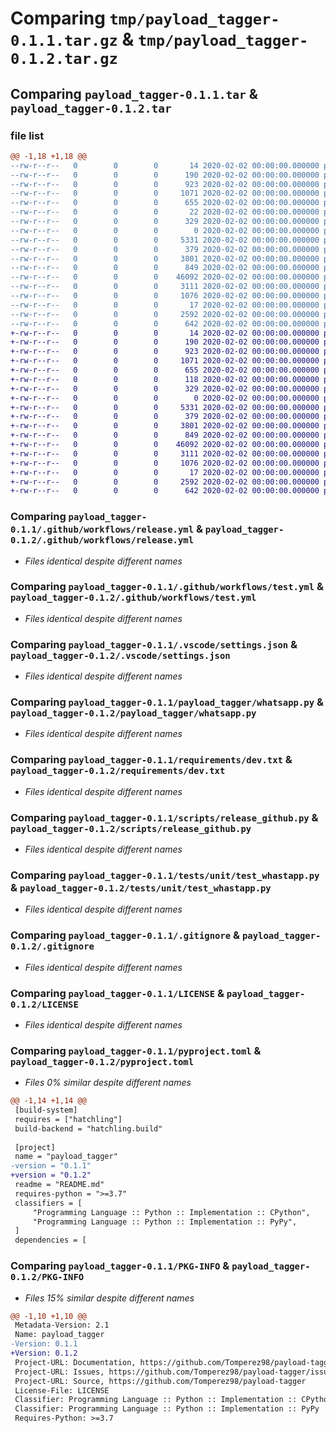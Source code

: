 # Comparing `tmp/payload_tagger-0.1.1.tar.gz` & `tmp/payload_tagger-0.1.2.tar.gz`

## Comparing `payload_tagger-0.1.1.tar` & `payload_tagger-0.1.2.tar`

### file list

```diff
@@ -1,18 +1,18 @@
--rw-r--r--   0        0        0       14 2020-02-02 00:00:00.000000 payload_tagger-0.1.1/.tool-versions
--rw-r--r--   0        0        0      190 2020-02-02 00:00:00.000000 payload_tagger-0.1.1/.github/CODEOWNERS
--rw-r--r--   0        0        0      923 2020-02-02 00:00:00.000000 payload_tagger-0.1.1/.github/workflows/release.yml
--rw-r--r--   0        0        0     1071 2020-02-02 00:00:00.000000 payload_tagger-0.1.1/.github/workflows/test.yml
--rw-r--r--   0        0        0      655 2020-02-02 00:00:00.000000 payload_tagger-0.1.1/.vscode/settings.json
--rw-r--r--   0        0        0       22 2020-02-02 00:00:00.000000 payload_tagger-0.1.1/payload_tagger/__init__.py
--rw-r--r--   0        0        0      329 2020-02-02 00:00:00.000000 payload_tagger-0.1.1/payload_tagger/errors.py
--rw-r--r--   0        0        0        0 2020-02-02 00:00:00.000000 payload_tagger-0.1.1/payload_tagger/py.typed
--rw-r--r--   0        0        0     5331 2020-02-02 00:00:00.000000 payload_tagger-0.1.1/payload_tagger/whatsapp.py
--rw-r--r--   0        0        0      379 2020-02-02 00:00:00.000000 payload_tagger-0.1.1/requirements/core.txt
--rw-r--r--   0        0        0     3801 2020-02-02 00:00:00.000000 payload_tagger-0.1.1/requirements/dev.txt
--rw-r--r--   0        0        0      849 2020-02-02 00:00:00.000000 payload_tagger-0.1.1/scripts/release_github.py
--rw-r--r--   0        0        0    46092 2020-02-02 00:00:00.000000 payload_tagger-0.1.1/tests/unit/test_whastapp.py
--rw-r--r--   0        0        0     3111 2020-02-02 00:00:00.000000 payload_tagger-0.1.1/.gitignore
--rw-r--r--   0        0        0     1076 2020-02-02 00:00:00.000000 payload_tagger-0.1.1/LICENSE
--rw-r--r--   0        0        0       17 2020-02-02 00:00:00.000000 payload_tagger-0.1.1/README.md
--rw-r--r--   0        0        0     2592 2020-02-02 00:00:00.000000 payload_tagger-0.1.1/pyproject.toml
--rw-r--r--   0        0        0      642 2020-02-02 00:00:00.000000 payload_tagger-0.1.1/PKG-INFO
+-rw-r--r--   0        0        0       14 2020-02-02 00:00:00.000000 payload_tagger-0.1.2/.tool-versions
+-rw-r--r--   0        0        0      190 2020-02-02 00:00:00.000000 payload_tagger-0.1.2/.github/CODEOWNERS
+-rw-r--r--   0        0        0      923 2020-02-02 00:00:00.000000 payload_tagger-0.1.2/.github/workflows/release.yml
+-rw-r--r--   0        0        0     1071 2020-02-02 00:00:00.000000 payload_tagger-0.1.2/.github/workflows/test.yml
+-rw-r--r--   0        0        0      655 2020-02-02 00:00:00.000000 payload_tagger-0.1.2/.vscode/settings.json
+-rw-r--r--   0        0        0      118 2020-02-02 00:00:00.000000 payload_tagger-0.1.2/payload_tagger/__init__.py
+-rw-r--r--   0        0        0      329 2020-02-02 00:00:00.000000 payload_tagger-0.1.2/payload_tagger/errors.py
+-rw-r--r--   0        0        0        0 2020-02-02 00:00:00.000000 payload_tagger-0.1.2/payload_tagger/py.typed
+-rw-r--r--   0        0        0     5331 2020-02-02 00:00:00.000000 payload_tagger-0.1.2/payload_tagger/whatsapp.py
+-rw-r--r--   0        0        0      379 2020-02-02 00:00:00.000000 payload_tagger-0.1.2/requirements/core.txt
+-rw-r--r--   0        0        0     3801 2020-02-02 00:00:00.000000 payload_tagger-0.1.2/requirements/dev.txt
+-rw-r--r--   0        0        0      849 2020-02-02 00:00:00.000000 payload_tagger-0.1.2/scripts/release_github.py
+-rw-r--r--   0        0        0    46092 2020-02-02 00:00:00.000000 payload_tagger-0.1.2/tests/unit/test_whastapp.py
+-rw-r--r--   0        0        0     3111 2020-02-02 00:00:00.000000 payload_tagger-0.1.2/.gitignore
+-rw-r--r--   0        0        0     1076 2020-02-02 00:00:00.000000 payload_tagger-0.1.2/LICENSE
+-rw-r--r--   0        0        0       17 2020-02-02 00:00:00.000000 payload_tagger-0.1.2/README.md
+-rw-r--r--   0        0        0     2592 2020-02-02 00:00:00.000000 payload_tagger-0.1.2/pyproject.toml
+-rw-r--r--   0        0        0      642 2020-02-02 00:00:00.000000 payload_tagger-0.1.2/PKG-INFO
```

### Comparing `payload_tagger-0.1.1/.github/workflows/release.yml` & `payload_tagger-0.1.2/.github/workflows/release.yml`

 * *Files identical despite different names*

### Comparing `payload_tagger-0.1.1/.github/workflows/test.yml` & `payload_tagger-0.1.2/.github/workflows/test.yml`

 * *Files identical despite different names*

### Comparing `payload_tagger-0.1.1/.vscode/settings.json` & `payload_tagger-0.1.2/.vscode/settings.json`

 * *Files identical despite different names*

### Comparing `payload_tagger-0.1.1/payload_tagger/whatsapp.py` & `payload_tagger-0.1.2/payload_tagger/whatsapp.py`

 * *Files identical despite different names*

### Comparing `payload_tagger-0.1.1/requirements/dev.txt` & `payload_tagger-0.1.2/requirements/dev.txt`

 * *Files identical despite different names*

### Comparing `payload_tagger-0.1.1/scripts/release_github.py` & `payload_tagger-0.1.2/scripts/release_github.py`

 * *Files identical despite different names*

### Comparing `payload_tagger-0.1.1/tests/unit/test_whastapp.py` & `payload_tagger-0.1.2/tests/unit/test_whastapp.py`

 * *Files identical despite different names*

### Comparing `payload_tagger-0.1.1/.gitignore` & `payload_tagger-0.1.2/.gitignore`

 * *Files identical despite different names*

### Comparing `payload_tagger-0.1.1/LICENSE` & `payload_tagger-0.1.2/LICENSE`

 * *Files identical despite different names*

### Comparing `payload_tagger-0.1.1/pyproject.toml` & `payload_tagger-0.1.2/pyproject.toml`

 * *Files 0% similar despite different names*

```diff
@@ -1,14 +1,14 @@
 [build-system]
 requires = ["hatchling"]
 build-backend = "hatchling.build"
 
 [project]
 name = "payload_tagger"
-version = "0.1.1"
+version = "0.1.2"
 readme = "README.md"
 requires-python = ">=3.7"
 classifiers = [
     "Programming Language :: Python :: Implementation :: CPython",
     "Programming Language :: Python :: Implementation :: PyPy",
 ]
 dependencies = [
```

### Comparing `payload_tagger-0.1.1/PKG-INFO` & `payload_tagger-0.1.2/PKG-INFO`

 * *Files 15% similar despite different names*

```diff
@@ -1,10 +1,10 @@
 Metadata-Version: 2.1
 Name: payload_tagger
-Version: 0.1.1
+Version: 0.1.2
 Project-URL: Documentation, https://github.com/Tomperez98/payload-tagger#readme
 Project-URL: Issues, https://github.com/Tomperez98/payload-tagger/issues
 Project-URL: Source, https://github.com/Tomperez98/payload-tagger
 License-File: LICENSE
 Classifier: Programming Language :: Python :: Implementation :: CPython
 Classifier: Programming Language :: Python :: Implementation :: PyPy
 Requires-Python: >=3.7
```

